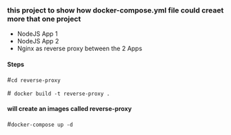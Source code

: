 ### this project to show how docker-compose.yml file could creaet more that one project 


- NodeJS App 1 
- NodeJS App 2
- Nginx as reverse proxy between the 2 Apps 



#### Steps 
#``cd reverse-proxy``

#`` docker build -t reverse-proxy .``

#### will create an images called reverse-proxy
#``docker-compose up -d ``
